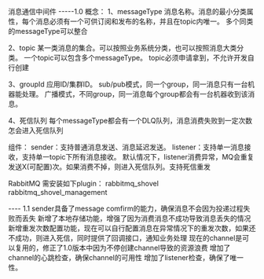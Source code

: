 消息通信中间件
-----1.0 
概念：
1、messageType 消息名称。消息的最小分类属性，每个消息必须有一个可供订阅和发布的名称，并且在topic内唯一。 多个同类的messageType可以整合

2、topic
    某一类消息的集合。可以按照业务系统分类，也可以按照消息大类分类。
    一个topic可以包含多个messageType。
    topic必须申请拿到，不允许开发自行创建

3、groupId
    应用ID/集群ID。
    sub/pub模式，同一个group，同一消息只有一台机器能处理。
    广播模式，不同group，同一消息每个group都会有一台机器收到该消息。

4、死信队列
    每个messageType都会有一个DLQ队列，消息消费失败到一定次数怎会进入死信队列


组件： 
sender：支持普通消息发送、消息延迟发送。 
listener：支持单一消息接收，支持单一topic下所有消息接收。 
默认情况下，listener消费异常，MQ会重复发送X(可配置)次。如果消费不掉，则进入死信队列。支持死信重发

RabbitMQ 需安装如下plugin：
 rabbitmq_shovel 
 rabbitmq_shovel_management
 
---- 1.1
sender具备了message comfirm的能力，确保消息不会因为投递过程失败而丢失
新增了本地存储功能，增强了因为消费消息不成功导致消息丢失的情况
新增重发次数配置功能，现在可以自行配置消息在异常情况下的重发次数，如果还不成功，则进入死信，同时提供了回调接口，通知业务处理
现在的channel是可以复用的，修正了1.0版本中因为不停创建channel导致的资源浪费
增加了channel的心跳检查，确保channel的可用性
增加了listener检查，确保了唯一性。

 
 

